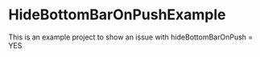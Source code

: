 HideBottomBarOnPushExample
==========================

This is an example project to show an issue with hideBottomBarOnPush = YES
